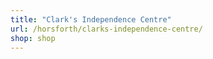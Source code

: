 ```yaml
---
title: "Clark's Independence Centre"
url: /horsforth/clarks-independence-centre/
shop: shop
---
```

